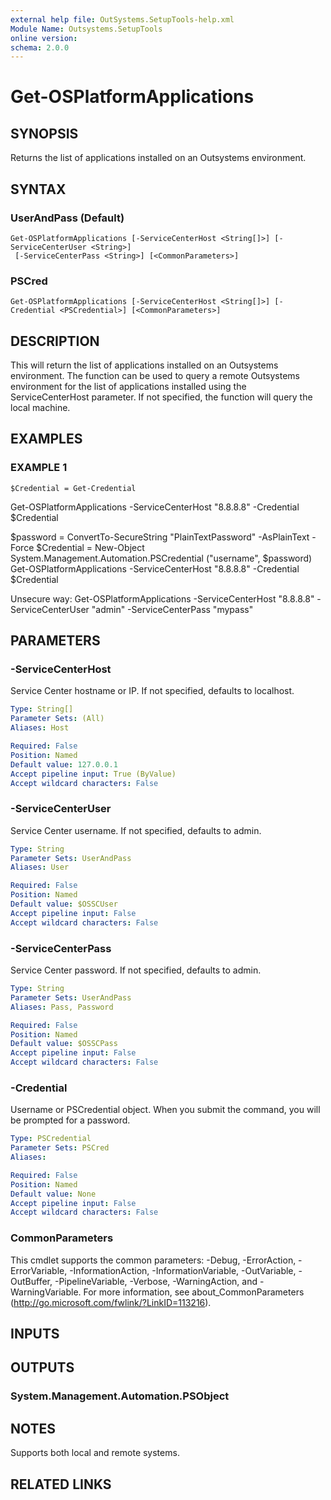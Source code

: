 ```yaml
---
external help file: OutSystems.SetupTools-help.xml
Module Name: Outsystems.SetupTools
online version:
schema: 2.0.0
---
```


# Get-OSPlatformApplications

## SYNOPSIS
Returns the list of applications installed on an Outsystems environment.

## SYNTAX

### UserAndPass (Default)
```
Get-OSPlatformApplications [-ServiceCenterHost <String[]>] [-ServiceCenterUser <String>]
 [-ServiceCenterPass <String>] [<CommonParameters>]
```

### PSCred
```
Get-OSPlatformApplications [-ServiceCenterHost <String[]>] [-Credential <PSCredential>] [<CommonParameters>]
```

## DESCRIPTION
This will return the list of applications installed on an Outsystems environment.
The function can be used to query a remote Outsystems environment for the list of applications installed using the ServiceCenterHost parameter.
If not specified, the function will query the local machine.

## EXAMPLES

### EXAMPLE 1
```
$Credential = Get-Credential
```

Get-OSPlatformApplications -ServiceCenterHost "8.8.8.8" -Credential $Credential

$password = ConvertTo-SecureString "PlainTextPassword" -AsPlainText -Force
$Credential = New-Object System.Management.Automation.PSCredential ("username", $password)
Get-OSPlatformApplications -ServiceCenterHost "8.8.8.8" -Credential $Credential

Unsecure way:
Get-OSPlatformApplications -ServiceCenterHost "8.8.8.8" -ServiceCenterUser "admin" -ServiceCenterPass "mypass"

## PARAMETERS

### -ServiceCenterHost
Service Center hostname or IP.
If not specified, defaults to localhost.

```yaml
Type: String[]
Parameter Sets: (All)
Aliases: Host

Required: False
Position: Named
Default value: 127.0.0.1
Accept pipeline input: True (ByValue)
Accept wildcard characters: False
```

### -ServiceCenterUser
Service Center username.
If not specified, defaults to admin.

```yaml
Type: String
Parameter Sets: UserAndPass
Aliases: User

Required: False
Position: Named
Default value: $OSSCUser
Accept pipeline input: False
Accept wildcard characters: False
```

### -ServiceCenterPass
Service Center password.
If not specified, defaults to admin.

```yaml
Type: String
Parameter Sets: UserAndPass
Aliases: Pass, Password

Required: False
Position: Named
Default value: $OSSCPass
Accept pipeline input: False
Accept wildcard characters: False
```

### -Credential
Username or PSCredential object.
When you submit the command, you will be prompted for a password.

```yaml
Type: PSCredential
Parameter Sets: PSCred
Aliases:

Required: False
Position: Named
Default value: None
Accept pipeline input: False
Accept wildcard characters: False
```

### CommonParameters
This cmdlet supports the common parameters: -Debug, -ErrorAction, -ErrorVariable, -InformationAction, -InformationVariable, -OutVariable, -OutBuffer, -PipelineVariable, -Verbose, -WarningAction, and -WarningVariable.
For more information, see about_CommonParameters (http://go.microsoft.com/fwlink/?LinkID=113216).

## INPUTS

## OUTPUTS

### System.Management.Automation.PSObject

## NOTES
Supports both local and remote systems.

## RELATED LINKS
